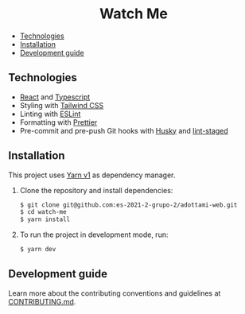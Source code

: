 <h1 align="center">Watch Me</h1>

- [Technologies](#technologies)
- [Installation](#installation)
- [Development guide](#development-guide)

## Technologies

- [React](https://reactjs.org/) and [Typescript](https://www.typescriptlang.org/)
- Styling with [Tailwind CSS](https://www.tailwindcss.com)
- Linting with [ESLint](https://eslint.org/)
- Formatting with [Prettier](https://prettier.io/)
- Pre-commit and pre-push Git hooks with [Husky](https://github.com/typicode/husky) and [lint-staged](https://github.com/okonet/lint-staged)

## Installation

This project uses [Yarn v1](https://yarnpkg.com/) as dependency manager.

1. Clone the repository and install dependencies:

   ```bash
   $ git clone git@github.com:es-2021-2-grupo-2/adottami-web.git
   $ cd watch-me
   $ yarn install
   ```

2. To run the project in development mode, run:

   ```bash
   $ yarn dev
   ```

## Development guide

Learn more about the contributing conventions and guidelines at [CONTRIBUTING.md](./CONTRIBUTING.md).
